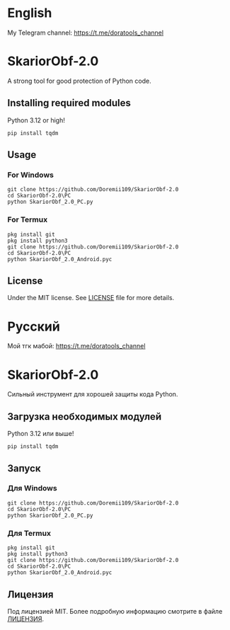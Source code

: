 # English

My Telegram channel: https://t.me/doratools_channel

# SkariorObf-2.0
A strong tool for good protection of Python code.

## Installing required modules
Python 3.12 or high!

`pip install tqdm`

## Usage
### For Windows
`git clone https://github.com/Doremii109/SkariorObf-2.0`<br>
`cd SkariorObf-2.0\PC`<br>
`python SkariorObf_2.0_PC.py`

### For Termux
`pkg install git`<br>
`pkg install python3`<br>
`git clone https://github.com/Doremii109/SkariorObf-2.0`<br>
`cd SkariorObf-2.0\PC`<br>
`python SkariorObf_2.0_Android.pyc`

## License
Under the MIT license. See [LICENSE](https://github.com/Doremii109/SkariorObf-2.0/blob/main/LICENSE) file for more details.


# Русский

Мой тгк мабой: https://t.me/doratools_channel

# SkariorObf-2.0
Сильный инструмент для хорошей защиты кода Python.

## Загрузка необходимых модулей
Python 3.12 или выше!

`pip install tqdm`

## Запуск
### Для Windows
`git clone https://github.com/Doremii109/SkariorObf-2.0`<br>
`cd SkariorObf-2.0\PC`<br>
`python SkariorObf_2.0_PC.py`

### Для Termux
`pkg install git`<br>
`pkg install python3`<br>
`git clone https://github.com/Doremii109/SkariorObf-2.0`<br>
`cd SkariorObf-2.0\PC`<br>
`python SkariorObf_2.0_Android.pyc`

## Лицензия
Под лицензией MIT. Более подробную информацию смотрите в файле [ЛИЦЕНЗИЯ](https://github.com/Doremii109/SkariorObf-2.0/blob/main/LICENSE).
